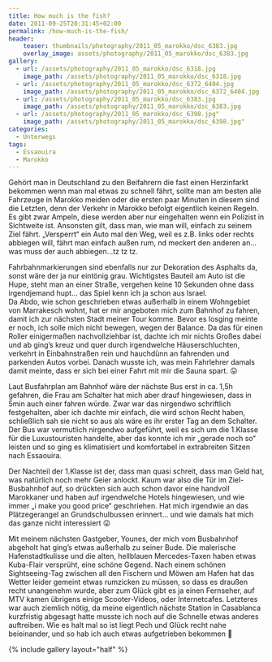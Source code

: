 ```yaml
---
title: How much is the fish?
date: 2011-09-25T20:31:45+02:00
permalink: /how-much-is-the-fish/
header:
    teaser: thumbnails/photography/2011_05_marokko/dsc_6383.jpg
    overlay_image: assets/photography/2011_05_marokko/dsc_6383.jpg
gallery:
  - url: /assets/photography/2011_05_marokko/dsc_6318.jpg
    image_path: /assets/photography/2011_05_marokko/dsc_6318.jpg
  - url: /assets/photography/2011_05_marokko/dsc_6372_6404.jpg
    image_path: /assets/photography/2011_05_marokko/dsc_6372_6404.jpg
  - url: /assets/photography/2011_05_marokko/dsc_6383.jpg
    image_path: /assets/photography/2011_05_marokko/dsc_6383.jpg
  - url: /assets/photography/2011_05_marokko/dsc_6398.jpg"
    image_path: /assets/photography/2011_05_marokko/dsc_6398.jpg"
categories:
  - Unterwegs
tags:
  - Essaouira
  - Marokko
---
```


Gehört man in Deutschland zu den Beifahrern die fast einen Herzinfarkt bekommen wenn man mal etwas zu schnell fährt, 
sollte man am besten alle Fahrzeuge in Marokko meiden oder die ersten paar Minuten in diesem sind die Letzten, 
denn der Verkehr in Marokko befolgt eigentlich keinen Regeln. Es gibt zwar Ampeln, 
diese werden aber nur eingehalten wenn ein Polizist in Sichtweite ist. Ansonsten gilt, dass man, wie man will, einfach zu seinem Ziel fährt. 
„Versperrt“ ein Auto mal den Weg, weil es z.B. links oder rechts abbiegen will, fährt man einfach außen rum, 
nd meckert den anderen an…was muss der auch abbiegen…tz tz tz.  

Fahrbahnmarkierungen sind ebenfalls nur zur Dekoration des Asphalts da, sonst wäre der ja nur eintönig grau. 
Wichtigstes Bauteil am Auto ist die Hupe, steht man an einer Straße, vergehen keine 10 Sekunden ohne dass irgendjemand hupt…
das Spiel kenn ich ja schon aus Israel.  
Da Abdo, wie schon geschrieben etwas außerhalb in einem Wohngebiet von Marrakesch wohnt, hat er mir angeboten mich zum Bahnhof zu fahren, 
damit ich zur nächsten Stadt meiner Tour komme. Bevor es losging meinte er noch, ich solle mich nicht bewegen, wegen der Balance. 
Da das für einen Roller einigermaßen nachvollziehbar ist, dachte ich mir nichts Großes dabei und ab ging’s kreuz und quer 
durch irgendwelche Häuserschluchten, verkehrt in Einbahnstraßen rein und hauchdünn an fahrenden und parkenden Autos vorbei. 
Danach wusste ich, was mein Fahrlehrer damals damit meinte, dass er sich bei einer Fahrt mit mir die Sauna spart. 😛

Laut Busfahrplan am Bahnhof wäre der nächste Bus erst in ca. 1,5h gefahren, die Frau am Schalter hat mich aber drauf hingewiesen, 
dass in 5min auch einer fahren würde. Zwar war das nirgendwo schriftlich festgehalten, aber ich dachte mir einfach, 
die wird schon Recht haben, schließlich sah sie nicht so aus als wäre es ihr erster Tag an dem Schalter. 
Der Bus war vermutlich nirgendwo aufgeführt, weil es sich um die 1.Klasse für die Luxustouristen handelte, 
aber das konnte ich mir „gerade noch so“ leisten und so ging es klimatisiert und komfortabel in extrabreiten Sitzen nach Essaouira.

Der Nachteil der 1.Klasse ist der, dass man quasi schreit, dass man Geld hat, was natürlich noch mehr Geier anlockt. 
Kaum war also die Tür im Ziel-Busbahnhof auf, so drückten sich auch schon davor eine handvoll Marokkaner und haben auf irgendwelche Hotels hingewiesen, 
und wie immer „i make you good price“ geschriehen. Hat mich irgendwie an das Plätzegerangel an Grundschulbussen erinnert…
und wie damals hat mich das ganze nicht interessiert 😛

Mit meinem nächsten Gastgeber, Younes, der mich vom Busbahnhof abgeholt hat ging’s etwas außerhalb zu seiner Bude. 
Die malerische Hafenstadtkulisse und die alten, hellblauen Mercedes-Taxen haben etwas Kuba-Flair versprüht, eine schöne Gegend. 
Nach einem schönen Sightseeing-Tag zwischen all den Fischern und Möwen am Hafen hat das Wetter leider gemeint etwas rumzicken zu müssen, 
so dass es draußen recht unangenehm wurde, aber zum Glück gibt es ja einen Fernseher, auf MTV kamen übrigens einige Scooter-Videos, 
oder Internetcafes. Letzteres war auch ziemlich nötig, da meine eigentlich nächste Station in Casablanca kurzfristig 
abgesagt hatte musste ich noch auf die Schnelle etwas anderes auftreiben. 
Wie es halt mal so ist liegt Pech und Glück recht nahe beieinander, und so hab ich auch etwas aufgetrieben bekommen 🙂

{% include gallery layout="half" %}
